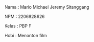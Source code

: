 Nama    : Mario Michael Jeremy Sitanggang

NPM     : 2206828626

Kelas   : PBP F

Hobi    : Menonton film